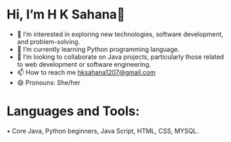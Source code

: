 #  Hi, I’m H K Sahana👋

- 👀 I’m interested in exploring new technologies, software development, and problem-solving.
- 🌱 I’m currently learning  Python programming language.
- 💞️ I’m looking to collaborate on Java projects, particularly those related to web development or software engineering.
- 📫 How to reach me hksahana1207@gmail.com
- 😄 Pronouns: She/her
  

 # Languages and Tools:
 • Core Java, Python beginners, Java Script, HTML, CSS, MYSQL.
